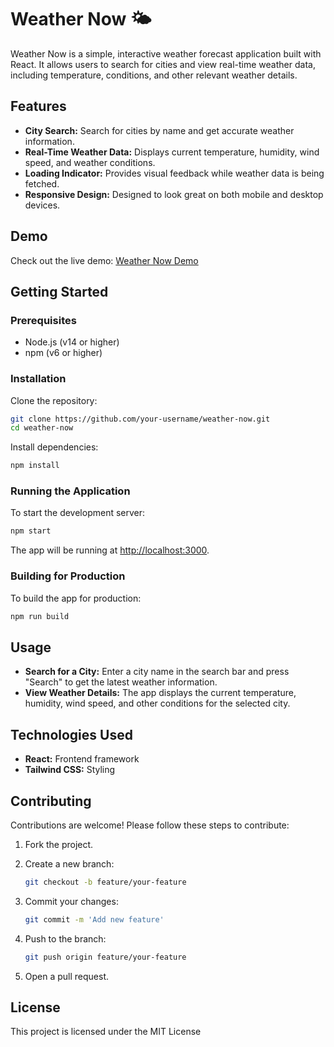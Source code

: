 # Weather Now 🌤️

Weather Now is a simple, interactive weather forecast application built with React. It allows users to search for cities and view real-time weather data, including temperature, conditions, and other relevant weather details.

## Features
- **City Search:** Search for cities by name and get accurate weather information.
- **Real-Time Weather Data:** Displays current temperature, humidity, wind speed, and weather conditions.
- **Loading Indicator:** Provides visual feedback while weather data is being fetched.
- **Responsive Design:** Designed to look great on both mobile and desktop devices.

## Demo
Check out the live demo: [Weather Now Demo](https://weather-now-seven-beta.vercel.app/)

## Getting Started

### Prerequisites
- Node.js (v14 or higher)
- npm (v6 or higher)

### Installation
Clone the repository:

```bash
git clone https://github.com/your-username/weather-now.git
cd weather-now
```

Install dependencies:

```bash
npm install
```

### Running the Application
To start the development server:

```bash
npm start
```
The app will be running at [http://localhost:3000](http://localhost:3000).

### Building for Production
To build the app for production:

```bash
npm run build
```

## Usage
- **Search for a City:** Enter a city name in the search bar and press "Search" to get the latest weather information.
- **View Weather Details:** The app displays the current temperature, humidity, wind speed, and other conditions for the selected city.

## Technologies Used
- **React:** Frontend framework
- **Tailwind CSS:** Styling

## Contributing
Contributions are welcome! Please follow these steps to contribute:
1. Fork the project.
2. Create a new branch:

    ```bash
    git checkout -b feature/your-feature
    ```

3. Commit your changes:

    ```bash
    git commit -m 'Add new feature'
    ```

4. Push to the branch:

    ```bash
    git push origin feature/your-feature
    ```

5. Open a pull request.

## License
This project is licensed under the MIT License 
